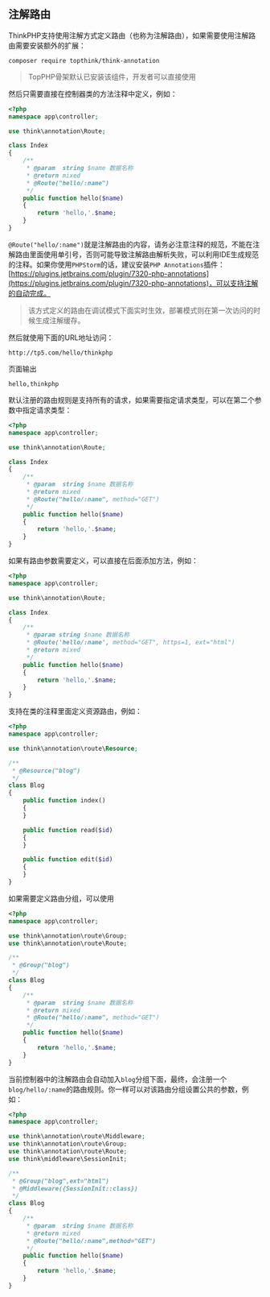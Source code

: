## 注解路由

ThinkPHP支持使用注解方式定义路由（也称为注解路由），如果需要使用注解路由需要安装额外的扩展：

```
composer require topthink/think-annotation

```

>TopPHP骨架默认已安装该组件，开发者可以直接使用

然后只需要直接在控制器类的方法注释中定义，例如：

```php
<?php
namespace app\controller;

use think\annotation\Route;

class Index
{
    /**
     * @param  string $name 数据名称
     * @return mixed
     * @Route("hello/:name")
     */
	public function hello($name)
    {
    	return 'hello,'.$name;
    }
}
```

`@Route("hello/:name")`就是注解路由的内容，请务必注意注释的规范，不能在注解路由里面使用单引号，否则可能导致注解路由解析失败，可以利用IDE生成规范的注释。如果你使用`PHPStorm`的话，建议安装`PHP Annotations`插件：[https://plugins.jetbrains.com/plugin/7320-php-annotations](https://plugins.jetbrains.com/plugin/7320-php-annotations)，可以支持注解的自动完成。

> 该方式定义的路由在调试模式下面实时生效，部署模式则在第一次访问的时候生成注解缓存。

然后就使用下面的URL地址访问：

```
http://tp5.com/hello/thinkphp

```

页面输出

```
hello,thinkphp

```

默认注册的路由规则是支持所有的请求，如果需要指定请求类型，可以在第二个参数中指定请求类型：

```php
<?php
namespace app\controller;

use think\annotation\Route;

class Index
{
    /**
     * @param  string $name 数据名称
     * @return mixed
     * @Route("hello/:name", method="GET")
     */
	public function hello($name)
    {
    	return 'hello,'.$name;
    }
}
```

如果有路由参数需要定义，可以直接在后面添加方法，例如：

```php
<?php
namespace app\controller;

use think\annotation\Route;

class Index
{
    /**
     * @param string $name 数据名称
     * @Route('hello/:name', method="GET", https=1, ext="html")
     * @return mixed
     */
	public function hello($name)
    {
    	return 'hello,'.$name;
    }
}
```

支持在类的注释里面定义资源路由，例如：

```php
<?php
namespace app\controller;

use think\annotation\route\Resource;

/**
 * @Resource("blog")
 */
class Blog
{
    public function index()
    {
    }

    public function read($id)
    {
    }

    public function edit($id)
    {
    }
}
```

如果需要定义路由分组，可以使用

```php
<?php
namespace app\controller;

use think\annotation\route\Group;
use think\annotation\route\Route;

/**
 * @Group("blog")
 */
class Blog
{
    /**
     * @param  string $name 数据名称
     * @return mixed
     * @Route("hello/:name", method="GET")
     */
	public function hello($name)
    {
    	return 'hello,'.$name;
    }
}
```

当前控制器中的注解路由会自动加入`blog`分组下面，最终，会注册一个`blog/hello/:name`的路由规则。你一样可以对该路由分组设置公共的参数，例如：

```php
<?php
namespace app\controller;

use think\annotation\route\Middleware;
use think\annotation\route\Group;
use think\annotation\route\Route;
use think\middleware\SessionInit;

/**
 * @Group("blog",ext="html")
 * @Middleware({SessionInit::class})
 */
class Blog
{
    /**
     * @param  string $name 数据名称
     * @return mixed
     * @Route("hello/:name",method="GET")
     */
	public function hello($name)
    {
    	return 'hello,'.$name;
    }
}
```



